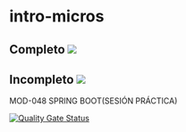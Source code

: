 # intro-micros 

## Completo ![](https://github.com/NeoDuke/intro-micros/workflows/Ejercicio%20Completo/badge.svg)

## Incompleto ![](https://github.com/NeoDuke/intro-micros/workflows/Ejercicio%20Incompleto/badge.svg)

 MOD-048 SPRING BOOT(SESIÓN PRÁCTICA)

[![Quality Gate Status](https://sonarcloud.io/api/project_badges/measure?project=NeoDuke_intro-micros&metric=alert_status)](https://sonarcloud.io/dashboard?id=NeoDuke_intro-micros)

